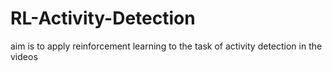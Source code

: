 # RL-Activity-Detection
aim is to apply reinforcement learning to the task of activity detection in the videos
